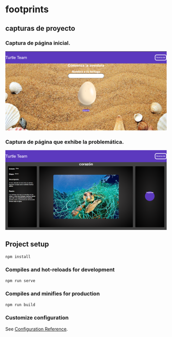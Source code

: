 # footprints

## capturas de proyecto

### Captura de página inicial.
![](../captures/front1.PNG)

### Captura de página que exhibe la problemática.
![](../captures/front2.PNG)

## Project setup
```
npm install
```

### Compiles and hot-reloads for development
```
npm run serve
```

### Compiles and minifies for production
```
npm run build
```

### Customize configuration
See [Configuration Reference](https://cli.vuejs.org/config/).
